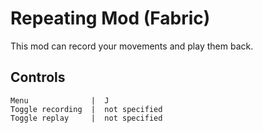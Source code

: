 # Repeating Mod (Fabric)

This mod can record your movements and play them back.

## Controls

```
Menu              |  J            
Toggle recording  |  not specified
Toggle replay     |  not specified
```
